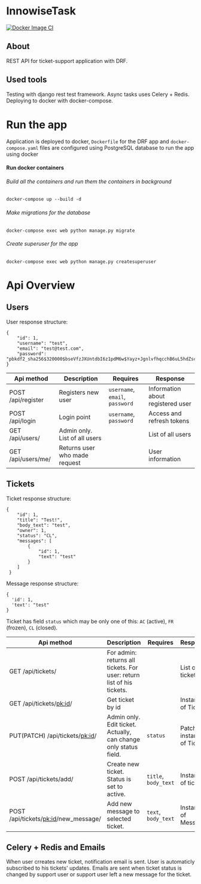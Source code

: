 # InnowiseTask

[![Docker Image CI](https://github.com/sherri-ice/support-service/actions/workflows/docker-image.yml/badge.svg)](https://github.com/sherri-ice/support-service/actions/workflows/docker-image.yml)

## About
REST API for ticket-support application with DRF. 


## Used tools
Testing with django rest test framework. Async tasks uses Celery + Redis. Deploying to docker with docker-compose.

# Run the app

Application is deployed to docker, `Dockerfile` for the DRF app and `docker-compose.yaml` files are configured using PostgreSQL database to run the app using docker
    
#### Run docker containers
###### Build all the containers and run them the containers in background
    docker-compose up --build -d
###### Make migrations for the database
    docker-compose exec web python manage.py migrate
###### Create superuser for the app
    docker-compose exec web python manage.py createsuperuser

# Api Overview

## Users

User response structure: 
```
{
    "id": 1,
    "username": "test",
    "email": "test@test.com",
    "password": "pbkdf2_sha256$320000$bseVfzJXUntdbI6z1pdM6w$Yayz+JgnlvfhqcchB6uL5hdZsc8BMfpcBXxCsVBr7xI="
}
```

| Api method          | Description             | Requires                        | Response |
| -----------         | -----------             | -----------                     | ----------- |
| POST /api/register       | Registers new user       | `username`, `email`, `password` | Information about registered user
| POST /api/login          | Login point              | `username`, `password`          | Access and refresh tokens
| GET /api/users/         | Admin only. List of all users            |           | List of all users
| GET /api/users/me/         | Returns user who made request           |           | User information

## Tickets

Ticket response structure: 
```
{
    "id": 1,
    "title": "Test!",
    "body_text": "test",
    "owner": 1,
    "status": "CL",
    "messages": [
        {
            "id": 1,
            "text": "test"
        }
    ]
 }
```

Message response structure:
```
{
  'id': 1,
  'text': "test"
}
```
Ticket has field `status` which may be only one of this: `AC` (active), `FR` (frozen), `CL` (closed).

| Api method          | Description             | Requires                        | Response |
| -----------         | -----------             | -----------                     | ----------- |
| GET /api/tickets/       | For admin: returns all tickets. For user: return list of his tickets.       |  | List of tickets.
| GET /api/tickets/<pk:id>/         | Get ticket by id              |           | Instance of Ticket
| PUT(PATCH) /api/tickets/<pk:id>/        | Admin only. Edit ticket. Actually, can change only status field.           |  `status`        | Patched instanse of Ticket
| POST /api/tickets/add/        | Create new ticket. Status is set to active.       |     `title`, `body_text`     | Instance of ticket
| POST /api/tickets/<pk:id>/new_message/        | Add new message to selected ticket.       |     `text`, `body_text`     | Instance of Message

## Celery + Redis and Emails

When user crreates new ticket, notification email is sent. User is automaticly subscribed to his tickets' updates. Emails are sent when ticket status is changed by support user or support user left a new message for the ticket.
